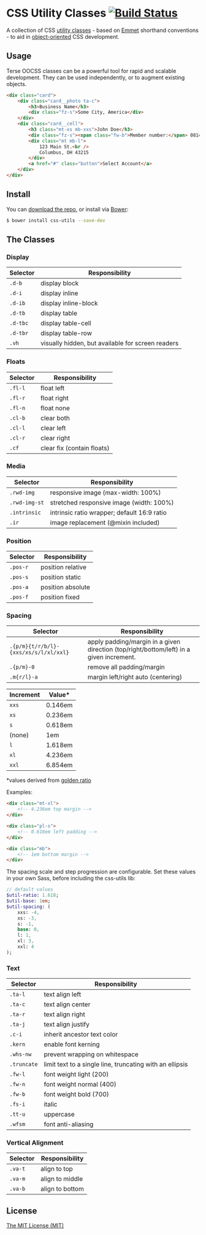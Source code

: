 # CSS Utility Classes [![Build Status](https://travis-ci.org/LukeAskew/css-utils.svg?branch=master)](https://travis-ci.org/LukeAskew/css-utils)

A collection of CSS [utility classes](http://davidtheclark.com/on-utility-classes/) - based on [Emmet](http://docs.emmet.io/cheat-sheet/) shorthand conventions - to aid in [object-oriented](http://appendto.com/2014/04/oocss/) CSS development.

## Usage

Terse OOCSS classes can be a powerful tool for rapid and scalable development. They can be used independently, or to augment existing objects.

```html
<div class="card">
	<div class="card__photo ta-c">
		<h3>Business Name</h3>
		<div class="fz-s">Some City, America</div>
	</div>
	<div class="card__cell">
		<h3 class="mt-xs mb-xxs">John Doe</h3>
		<div class="fz-s"><span class="fw-b">Member number:</span> 081425</div>
		<div class="mt mb-l">
			123 Main St.<br />
			Columbus, OH 43215
		</div>
		<a href="#" class="button">Select Account</a>
	</div>
</div>
```

## Install

You can [download the repo](https://github.com/LukeAskew/css-utils/archive/master.zip), or install via [Bower](http://bower.io/):

```bash
$ bower install css-utils --save-dev
```

## The Classes

### Display

Selector | Responsibility
--- | ---
`.d-b` | display block
`.d-i` | display inline
`.d-ib` | display inline-block
`.d-tb` | display table
`.d-tbc` | display table-cell
`.d-tbr` | display table-row
`.vh` | visually hidden, but available for screen readers

### Floats

Selector | Responsibility
--- | ---
`.fl-l` | float left
`.fl-r` | float right
`.fl-n` | float none
`.cl-b` | clear both
`.cl-l` | clear left
`.cl-r` | clear right
`.cf` | clear fix (contain floats)

### Media

Selector | Responsibility
--- | ---
`.rwd-img` | responsive image (max-width: 100%)
`.rwd-img-st` | stretched responsive image (width: 100%)
`.intrinsic` | intrinsic ratio wrapper; default 16:9 ratio
`.ir` | image replacement (@mixin included)

### Position

Selector | Responsibility
--- | ---
`.pos-r` | position relative
`.pos-s` | position static
`.pos-a` | position absolute
`.pos-f` | position fixed

### Spacing

Selector | Responsibility
--- | ---
`.{p/m}{t/r/b/l}-{xxs/xs/s/l/xl/xxl}` | apply padding/margin in a given direction (top/right/bottom/left) in a given increment.
`.{p/m}-0` | remove all padding/margin
`.m{r/l}-a` | margin left/right auto (centering)

Increment | Value*
--- | ---
`xxs` | 0.146em
`xs` | 0.236em
`s` | 0.618em
(none) | 1em
`l` | 1.618em
`xl`| 4.236em
`xxl` | 6.854em

*values derived from [golden ratio](http://modularscale.com/scale/?px1=16&px2=&ra1=1.618&ra2=0)

Examples:

```html
<div class="mt-xl">
	<!-- 4.236em top margin -->
</div>

<div class="pl-s">
	<!-- 0.618em left padding -->
</div>

<div class="mb">
	<!-- 1em bottom margin -->
</div>
```

The spacing scale and step progression are configurable. Set these values in your own Sass, before including the css-utils lib:

```sass
// default values
$util-ratio: 1.618;
$util-base: 1em;
$util-spacing: (
	xxs: -4,
	xs: -3,
	s: -1,
	base: 0,
	l: 1,
	xl: 3,
	xxl: 4
);
```

### Text

Selector | Responsibility
--- | ---
`.ta-l` | text align left
`.ta-c` | text align center
`.ta-r` | text align right
`.ta-j` | text align justify
`.c-i` | inherit ancestor text color
`.kern` | enable font kerning
`.whs-nw` | prevent wrapping on whitespace
`.truncate` | limit text to a single line, truncating with an ellipsis
`.fw-l` | font weight light (200)
`.fw-n` | font weight normal (400)
`.fw-b` | font weight bold (700)
`.fs-i` | italic
`.tt-u` | uppercase
`.wfsm` | font anti-aliasing

### Vertical Alignment

Selector | Responsibility
--- | ---
`.va-t`|align to top
`.va-m`|align to middle
`.va-b`|align to bottom

## License

[The MIT License (MIT)](http://opensource.org/licenses/mit-license.php)
